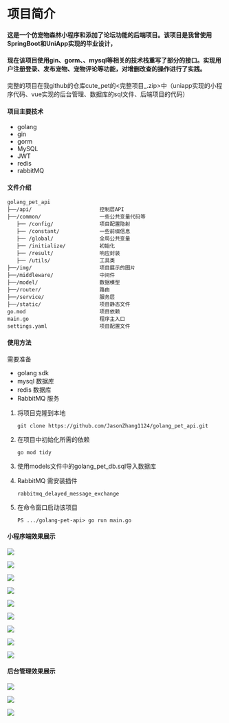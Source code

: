 # 项目简介

#### 这是一个仿宠物森林小程序和添加了论坛功能的后端项目。该项目是我曾使用SpringBoot和UniApp实现的毕业设计，
#### 现在该项目使用gin、gorm、、mysql等相关的技术栈重写了部分的接口。实现用户注册登录、发布宠物、宠物评论等功能，对增删改查的操作进行了实践。

完整的项目在我github的仓库cute_pet的<完整项目_.zip>中（uniapp实现的小程序代码、vue实现的后台管理、数据库的sql文件、后端项目的代码）

#### 项目主要技术

- golang
- gin
- gorm
- MySQL
- JWT
- redis
- rabbitMQ

#### 文件介绍

```
golang_pet_api 
├──/api/                      控制层API
├──/common/                   一些公共变量代码等
   ├── /config/               项目配置隐射
   ├── /constant/             一些前缀信息
   ├── /global/               全局公共变量
   ├── /initialize/           初始化
   ├── /result/               响应封装
   ├── /utils/                工具类
├──/img/                      项目展示的图片
├──/middleware/               中间件
├──/model/                    数据模型
├──/router/                   路由
├──/service/                  服务层
├──/static/                   项目静态文件
go.mod                        项目依赖
main.go                       程序主入口
settings.yaml                 项目配置文件
```

#### 使用方法
需要准备
- golang sdk 
- mysql 数据库
- redis 数据库
- RabbitMQ 服务

1. 将项目克隆到本地

   ```
   git clone https://github.com/JasonZhang1124/golang_pet_api.git
   ```

2. 在项目中初始化所需的依赖
   ```
   go mod tidy
   ```

3. 使用models文件中的golang_pet_db.sql导入数据库
4. RabbitMQ 需安装插件
   ```
   rabbitmq_delayed_message_exchange
   ```
5. 在命令窗口启动该项目

    ```
   PS .../golang-pet-api> go run main.go
   ```

#### 小程序端效果展示

   ![](https://github.com/JasonZhang1124/golang-pet-api/blob/main/img/index.png)

   ![](https://github.com/JasonZhang1124/golang-pet-api/blob/main/img/topic.png)

   ![](https://github.com/JasonZhang1124/golang-pet-api/blob/main/img/topicAdd.png)

   ![](https://github.com/JasonZhang1124/golang-pet-api/blob/main/img/message.png)

   ![](https://github.com/JasonZhang1124/golang-pet-api/blob/main/img/messageDetail.png)

   ![](https://github.com/JasonZhang1124/golang-pet-api/blob/main/img/user.png)

   ![](https://github.com/JasonZhang1124/golang-pet-api/blob/main/img/userUpdate.png)

   ![](https://github.com/JasonZhang1124/golang-pet-api/blob/main/img/petDetail.png)

   ![](https://github.com/JasonZhang1124/golang-pet-api/blob/main/img/petAdd.png)

#### 后台管理效果展示

   ![](https://github.com/JasonZhang1124/golang-pet-api/blob/main/img/adminIndex.png)

   ![](https://github.com/JasonZhang1124/golang-pet-api/blob/main/img/adminPet.png)
   
   ![](https://github.com/JasonZhang1124/golang-pet-api/blob/main/img/adminUser.png)